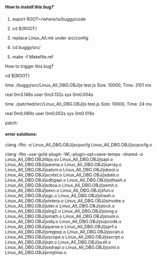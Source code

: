 ##### How to install this bug?

1. export ROOT=/where/is/buggy/code

2. cd ${ROOT}

3. replace Linux_All.mk under src/config

4. cd buggy/src/

5. make -f Makefile.ref

How to trigger this bug?

cd ${ROOT}

time ./buggy/src/Linux_All_DBG.OBJ/js test.js 
Size: 10000, Time: 3101 ms


real	0m3.148s
user	0m3.132s
sys	0m0.004s

time ./patched/src/Linux_All_DBG.OBJ/js test.js 
Size: 10000, Time: 24 ms


real	0m0.069s
user	0m0.052s
sys	0m0.016s

patch:


#### error solutions:

clang  -flto -o Linux_All_DBG.OBJ/jscpucfg Linux_All_DBG.OBJ/jscpucfg.o

clang -flto -use-gold-plugin -Wl,-plugin-opt=save-temps -shared  -o Linux_All_DBG.OBJ/libjs.so Linux_All_DBG.OBJ/jsapi.o Linux_All_DBG.OBJ/jsarena.o Linux_All_DBG.OBJ/jsarray.o Linux_All_DBG.OBJ/jsatom.o Linux_All_DBG.OBJ/jsbool.o Linux_All_DBG.OBJ/jscntxt.o Linux_All_DBG.OBJ/jsdate.o Linux_All_DBG.OBJ/jsdbgapi.o Linux_All_DBG.OBJ/jsdhash.o Linux_All_DBG.OBJ/jsdtoa.o Linux_All_DBG.OBJ/jsemit.o Linux_All_DBG.OBJ/jsexn.o Linux_All_DBG.OBJ/jsfun.o Linux_All_DBG.OBJ/jsgc.o Linux_All_DBG.OBJ/jshash.o Linux_All_DBG.OBJ/jsinterp.o Linux_All_DBG.OBJ/jsinvoke.o Linux_All_DBG.OBJ/jsiter.o Linux_All_DBG.OBJ/jslock.o Linux_All_DBG.OBJ/jslog2.o Linux_All_DBG.OBJ/jslong.o Linux_All_DBG.OBJ/jsmath.o Linux_All_DBG.OBJ/jsnum.o Linux_All_DBG.OBJ/jsobj.o Linux_All_DBG.OBJ/jsopcode.o Linux_All_DBG.OBJ/jsparse.o Linux_All_DBG.OBJ/jsprf.o Linux_All_DBG.OBJ/jsregexp.o Linux_All_DBG.OBJ/jsscan.o Linux_All_DBG.OBJ/jsscope.o Linux_All_DBG.OBJ/jsscript.o Linux_All_DBG.OBJ/jsstr.o Linux_All_DBG.OBJ/jsutil.o Linux_All_DBG.OBJ/jsxdrapi.o Linux_All_DBG.OBJ/jsxml.o Linux_All_DBG.OBJ/prmjtime.o

  
